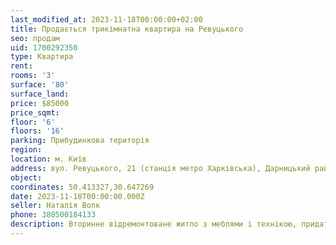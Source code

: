```yaml
---
last_modified_at: 2023-11-18T00:00:00+02:00
title: Продається трикімнатна квартира на Ревуцького
seo: продам
uid: 1700292350
type: Квартира
rent:
rooms: '3'
surface: '80'
surface_land:
price: $85000
price_sqmt:
floor: '6'
floors: '16'
parking: Прибудинкова територія
region:
location: м. Київ
address: вул. Ревуцького, 21 (станція метро Харківська), Дарницький район
object:
coordinates: 50.413327,30.647269
date: 2023-11-18T00:00:00.000Z
seller: Наталія Волк
phone: 380500184133
description: Вторинне відремонтоване житло з меблями і технікою, придатне для проживання
---
```

